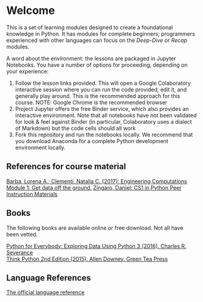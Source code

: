 Welcome
===

This is a set of learning modules designed to create a foundational knowledge in Python.
It has modules for complete beginners; programmers experienced with other languages can focus on the _Deep-Dive_ or
_Recap_ modules.  

A word about the environment: the lessons are packaged in Jupyter Notebooks. You have a number of options for proceeding, depending on your experience:
1. Follow the lesson links provided. This will open a Google Colaboratory interactive session where you can run the code provided, edit it, and generally play around. This is the recommended approach for this course. NOTE: Google Chrome is the recommended browser
2. Project Jupyter offers the free Binder service, which also provides an interactive environment. Note that all notebooks have not been validated for look & feel against Binder (in particular, Colaboratory uses a dialect of Markdown) but the code cells should all work
3. Fork this repository and run the notebooks locally. We recommend that you download Anaconda for a complete Python development environment locally.

References for course material
---
[Barba, Lorena A.; Clementi, Natalia C. (2017): Engineering Computations Module 1: Get data off the ground.](https://figshare.com/articles/Engineering_Computations_Module_1_Get_data_off_the_ground/5673454/1)
[Zingaro, Daniel: CS1 in Python Peer Instruction Materials](http://www.peerinstruction4cs.org/2013/07/25/cs1-in-python-peer-instruction-materials/)

Books
---
The following books are available online or free download. Not all have been vetted.


[Python for Everybody: Exploring Data Using Python 3 (2016). Charles R. Severance](https://www.py4e.com/book.php)  
[Think Python 2nd Edition (2015). Allen Downey. Green Tea Press](http://greenteapress.com/wp/think-python-2e/)

Language References
---
[The official language reference](https://docs.python.org/3/index.html)
